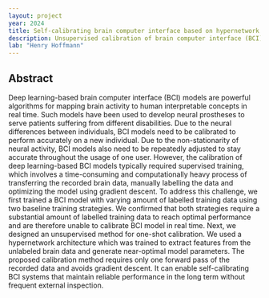 ```yaml
---
layout: project
year: 2024
title: Self-calibrating brain computer interface based on hypernetwork
description: Unsupervised calibration of brain computer interface (BCI) models across individuals and time using hypernetworks.
lab: "Henry Hoffmann"
---
```

## Abstract
Deep learning-based brain computer interface (BCI) models are powerful algorithms for mapping brain activity to human interpretable concepts in real time. Such models have been used to develop neural prostheses to serve patients suffering from different disabilities. Due to the neural differences between individuals, BCI models need to be calibrated to perform accurately on a new individual. Due to the non-stationarity of neural activity, BCI models also need to be repeatedly adjusted to stay accurate throughout the usage of one user. However, the calibration of deep learning-based BCI models typically required supervised training, which involves a time-consuming and computationally heavy process of transferring the recorded brain data, manually labelling the data and optimizing the model using gradient descent. To address this challenge, we first trained a BCI model with varying amount of labelled training data using two baseline training strategies. We confirmed that both strategies require a substantial amount of labelled training data to reach optimal performance and are therefore unable to calibrate BCI model in real time. Next, we designed an unsupervised method for one-shot calibration. We used a hypernetwork architecture which was trained to extract features from the unlabeled brain data and generate near-optimal model parameters. The proposed calibration method requires only one forward pass of the recorded data and avoids gradient descent. It can enable self-calibrating BCI systems that maintain reliable performance in the long term without frequent external inspection.